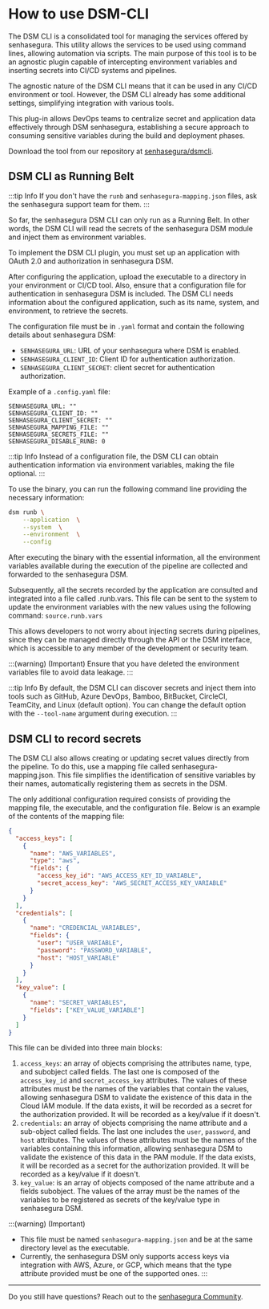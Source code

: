 # How to use DSM-CLI

The DSM CLI is a consolidated tool for managing the services offered by senhasegura. This utility allows the services to be used using command lines, allowing automation via scripts. The main purpose of this tool is to be an agnostic plugin capable of intercepting environment variables and inserting secrets into CI/CD systems and pipelines.

The agnostic nature of the DSM CLI means that it can be used in any CI/CD environment or tool. However, the DSM CLI already has some additional settings, simplifying integration with various tools.

This plug-in allows DevOps teams to centralize secret and application data effectively through DSM senhasegura, establishing a secure approach to consuming sensitive variables during the build and deployment phases.

Download the tool from our repository at [senhasegura/dsmcli](https://github.com/senhasegura/dsmcli).

## DSM CLI as Running Belt

:::tip Info
If you don't have the `runb` and `senhasegura-mapping.json` files, ask the senhasegura support team for them.
:::

So far, the senhasegura DSM CLI can only run as a Running Belt. In other words, the DSM CLI will read the secrets of the senhasegura DSM module and inject them as environment variables.

To implement the DSM CLI plugin, you must set up an application with OAuth 2.0 and authorization in senhasegura DSM.

After configuring the application, upload the executable to a directory in your environment or CI/CD tool. Also, ensure that a configuration file for authentication in senhasegura DSM is included. The DSM CLI needs information about the configured application, such as its name, system, and environment, to retrieve the secrets.

The configuration file must be in `.yaml` format and contain the following details about senhasegura DSM:

* `SENHASEGURA_URL`: URL of your senhasegura where DSM is enabled.
* `SENHASEGURA_CLIENT_ID`: Client ID for authentication authorization.
* `SENHASEGURA_CLIENT_SECRET`: client secret for authentication authorization.

Example of a `.config.yaml` file:

```
SENHASEGURA_URL: ""
SENHASEGURA_CLIENT_ID: ""
SENHASEGURA_CLIENT_SECRET: ""
SENHASEGURA_MAPPING_FILE: ""
SENHASEGURA_SECRETS_FILE: ""
SENHASEGURA_DISABLE_RUNB: 0
```

:::tip Info
Instead of a configuration file, the DSM CLI can obtain authentication information via environment variables, making the file optional.
:::

To use the binary, you can run the following command line providing the necessary information:

```bash
dsm runb \
    --application  \
    --system  \
    --environment  \
    --config 
```

After executing the binary with the essential information, all the environment variables available during the execution of the pipeline are collected and forwarded to the senhasegura DSM.

Subsequently, all the secrets recorded by the application are consulted and integrated into a file called .runb.vars. This file can be sent to the system to update the environment variables with the new values using the following command: `source.runb.vars`

This allows developers to not worry about injecting secrets during pipelines, since they can be managed directly through the API or the DSM interface, which is accessible to any member of the development or security team.

:::(warning) (Important)
Ensure that you have deleted the environment variables file to avoid data leakage.
:::

:::tip Info
By default, the DSM CLI can discover secrets and inject them into tools such as GitHub, Azure DevOps, Bamboo, BitBucket, CircleCI, TeamCity, and Linux (default option). You can change the default option with the `--tool-name` argument during execution.
:::

## DSM CLI to record secrets

The DSM CLI also allows creating or updating secret values directly from the pipeline. To do this, use a mapping file called senhasegura-mapping.json. This file simplifies the identification of sensitive variables by their names, automatically registering them as secrets in the DSM.

The only additional configuration required consists of providing the mapping file, the executable, and the configuration file. Below is an example of the contents of the mapping file:

```json
{
  "access_keys": [
    {
      "name": "AWS_VARIABLES",
      "type": "aws",
      "fields": {
        "access_key_id": "AWS_ACCESS_KEY_ID_VARIABLE",
        "secret_access_key": "AWS_SECRET_ACCESS_KEY_VARIABLE"
      }
    }
  ],
  "credentials": [
    {
      "name": "CREDENCIAL_VARIABLES",
      "fields": {
        "user": "USER_VARIABLE",
        "password": "PASSWORD_VARIABLE",
        "host": "HOST_VARIABLE"
      }
    }
  ],
  "key_value": [
    {
      "name": "SECRET_VARIABLES",
      "fields": ["KEY_VALUE_VARIABLE"]
    }
  ]
}

```

This file can be divided into three main blocks:

1. `access_keys`: an array of objects comprising the attributes name, type, and subobject called fields. The last one is composed of the `access_key_id` and `secret_access_key` attributes. The values of these attributes must be the names of the variables that contain the values, allowing senhasegura DSM to validate the existence of this data in the Cloud IAM module. If the data exists, it will be recorded as a secret for the authorization provided. It will be recorded as a key/value if it doesn't.
2. `credentials`: an array of objects comprising the name attribute and a sub-object called fields. The last one includes the `user`, `password`, and `host` attributes. The values of these attributes must be the names of the variables containing this information, allowing senhasegura DSM to validate the existence of this data in the PAM module. If the data exists, it will be recorded as a secret for the authorization provided. It will be recorded as a key/value if it doesn't.
3. `key_value`: is an array of objects composed of the name attribute and a fields subobject. The values of the array must be the names of the variables to be registered as secrets of the key/value type in senhasegura DSM.

:::(warning) (Important)

* This file must be named `senhasegura-mapping.json` and be at the same directory level as the executable.
* Currently, the senhasegura DSM only supports access keys via integration with AWS, Azure, or GCP, which means that the type attribute provided must be one of the supported ones.
  :::

---

Do you still have questions? Reach out to the [senhasegura Community](https://community.senhasegura.io/).
